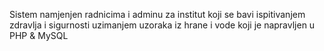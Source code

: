 Sistem namjenjen radnicima i adminu za institut koji se bavi ispitivanjem zdravlja i sigurnosti uzimanjem uzoraka iz hrane i vode koji je napravljen u  PHP & MySQL

